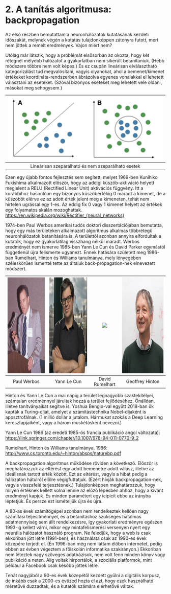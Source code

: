 # 2. A tanítás algoritmusa: backpropagation #

Az első részben bemutattam a neuronhálózatok kutatásának kezdeti időszakát, melynek végén a kutatás tulajdonképpen zátonyra futott, mert nem jöttek a remélt eredmények. Vajon miért nem?

Utólag már látszik, hogy a problémát elsősorban az okozta, hogy két rétegnél mélyebb hálózatot a gyakorlatban nem sikerült betanítaniuk. (Hebb módszere többre nem volt képes.) És ez csupán lineárisan elválasztható kategorizálást tud megvalósítani, vagyis olyanokat, ahol a bemenet/kimenet értékeket koordináta-rendszerben ábrázolva egyenes vonalakkal el lehetett választani az eseteket. (Szóval bizonyos eseteket meg lehetett vele oldani, másokat meg sehogysem.)

| <img src="images/LinearlySeparable.png" height="200" /> |
|:-------------------------------------------------------:|
|   Lineárisan szeparálható és nem szeparálható esetek    |

Ezen egy újabb fontos fejlesztés sem segített, melyet 1969-ben Kunihiko Fukishima alkalmazott először, hogy az addigi küszöb-aktiváció helyett megjelent a RELU (Rectified Linear Unit) aktivációs függvény. Itt a korábbihoz hasonlóan egy bizonyos küszöbértékig 0 maradt a kimenet, de a küszöböt elérve ez az adott érték jelent meg a kimeneten, tehát nem hirtelen ugrással egy 1-es. Az eddig fix 0 vagy 1 kimenet helyett az értékek egy folyamatos skálán mozoghattak.
https://en.wikipedia.org/wiki/Rectifier_(neural_networks)

1974-ben Paul Werbos amerikai tudós doktori disszertációjában bemutatta, hogy egy más területeken alkalmazott algoritmus alkalmas többrétegű neuronhálózatok betanítására is. A területtől azonban annyira elfordultak a kutatók, hogy ez gyakorlatilag visszhang nélkül maradt. Werbos eredményét nem ismerve 1985-ben Yann Le Cun és David Parker egymástól függetlenül újra felismerte ugyanezt. Ennek hatására született meg 1986-ban Rumelhart, Hinton és Williams tanulmánya, mely lényegében széleskörűen ismertté tette az általuk back-propagation-nek elnevezett módszert.

| <img src="images/PaulWerbos.jpg" height="300" /> | <img src="images/YannLeCun.png" height="300" /> | <img src="images/DavidRumelhart.png" height="300" /> | <img src="images/GeoffreyHinton.png" height="300" /> |
|:------------------------------------------------:|:-----------------------------------------------:|:-------------------------------------------------------:|:----------------------------------------------------:|
|                   Paul Werbos                    |                   Yann Le Cun                   |                     David Rumelhart                     |                   Geoffrey Hinton                    |


Hinton és Yann Le Cun a mai napig a terület legnagyobb szaktekitélyei, számtalan eredménnyel járultak hozzá a terület fejlődéséhez. Önállóan, illetve tanítványaikat segítve is. Yoshua Bengio-val együtt 2018-ban ők kapták a Turing-díjat, amelyet a számítástechnika Nobel-díjaként is aposztrofálnak. (1 millió dollár a jutalom. Hármukat szokás a Deep Learning keresztapjaiként, vagy a három muskétásként nevezni.)

Yann Le Cun 1986 (az eredeti 1985-ös francia publikáció angol változata): https://link.springer.com/chapter/10.1007/978-94-011-0770-9_2

Rumelhart, Hinton és Williams tanulmánya, 1986: http://www.cs.toronto.edu/~hinton/absps/naturebp.pdf

A backpropagation algoritmus működése röviden a következő. Először is meghatározzuk az eltérést egy adott bemenetre adott válasz, illetve az ideálisnak tartott érték között. Ezt az eltérést, vagyis a hibát pedig a hálózaton hátulról előlre végigfuttatjuk. (Ezért hívják backpropagation-nek, vagyis visszafelé terjesztésnek.) Tulajdonképpen meghatározzuk, hogy milyen értéknek kellett volna lennie az előző lépésben ahhoz, hogy a kívánt eredményt kapjuk. És minden paramétert egy icipicit ebbe az irányba léptetjük. És persze ezt ismételjük újra és újra.
 
A 80-as évek számítógépei azonban nem rendelkeztek kellően nagy számítási teljesítménnyel, és a betanításhoz szükséges hatalmas adatmennyiség sem állt rendelkezésre, így gyakorlati eredményre egészen 1993-ig kellett várni, mikor egy mintafelismerési versenyen nyert egy neurális hálózatot használó program. Ne feledjük, hogy a web is csak ekkoriban jött létre (1991-ben), és használata csak az 1990-es évek közepére terjedt el. (Én 1996-ban még nem láttam élőben internetet, pedig ebben az évben végeztem a főiskolán informatika szakirányon.) Ekkoriban nem léteztek nagy szöveges adatbázisok, nem volt fenn minden könyv vagy publikáció a neten. Alig voltak hírportálok, a szociális platformok, mint például a Facebook csak később jöttek létre.

Tehát nagyjából a 90-es évek közepétől kezdett gyűlni a digitális korpusz, de inkább csak a 2000-es évtized hozta el azt, hogy ezek használható méretűvé duzzadtak, és a kutatók számára elérhetővé váltak.

